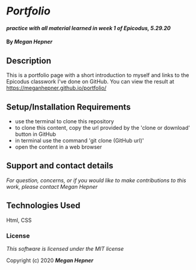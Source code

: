 # _Portfolio_

#### _practice with all material learned in week 1 of Epicodus, 5.29.20_

#### By _**Megan Hepner**_

## Description
  This is a portfolio page with a short introduction to myself and links to the Epicodus classwork I've done on GitHub. You can view the result at https://meganhepner.github.io/portfolio/


## Setup/Installation Requirements

* use the terminal to clone this repository 
* to clone this content, copy the url provided by the 'clone or download' button in GitHub
* in terminal use the command 'git clone (GitHub url)'
* open the content in a web browser

## Support and contact details

_For question, concerns, or if you would like to make contributions to this work, please contact Megan Hepner_

## Technologies Used

Html, CSS

### License

*This software is licensed under the MIT license*

Copyright (c) 2020 **_Megan Hepner_**